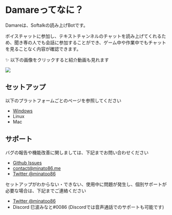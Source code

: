 # Damareってなに？

Damareは、Softalkの読み上げBotです。        

ボイスチャットに参加し、テキストチャンネルのチャットを読み上げてくれるため、聞き専の人でも会話に参加することができ、ゲーム中や作業中でもチャットを見ることなく内容が確認できます。

✨ 以下の画像をクリックすると紹介動画も見れます

[![](https://img.youtube.com/vi/kt_3HDIt3gQ/0.jpg)](https://www.youtube.com/watch?v=kt_3HDIt3gQ)

## セットアップ

以下のプラットフォームごとのページを参照してください

- [Windows](./windows)
- Linux
- Mac

## サポート

バグの報告や機能改善に関しましては、下記までお問い合わせください

- [Github Issues](https://github.com/Chipsnet/damare/issues)
- contact@minato86.me
- [Twitter @minatoo86](https://twitter.com/minatoo86)

セットアップがわからない・できない、使用中に問題が発生し、個別サポートが必要な場合は、下記までご連絡ください

- [Twitter @minatoo86](https://twitter.com/minatoo86)
- Discord 巳波みなと#0086 (Discordでは音声通話でのサポートも可能です)